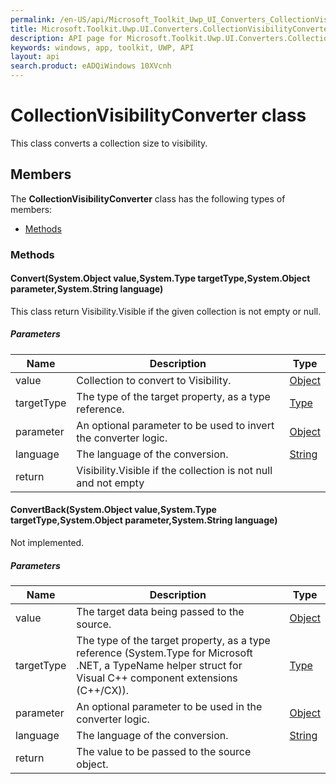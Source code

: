 ```yaml
---
permalink: /en-US/api/Microsoft_Toolkit_Uwp_UI_Converters_CollectionVisibilityConverter.htm
title: Microsoft.Toolkit.Uwp.UI.Converters.CollectionVisibilityConverter API 
description: API page for Microsoft.Toolkit.Uwp.UI.Converters.CollectionVisibilityConverter
keywords: windows, app, toolkit, UWP, API
layout: api
search.product: eADQiWindows 10XVcnh
---
```



# CollectionVisibilityConverter class

This class converts a collection size to visibility.

## Members

The **CollectionVisibilityConverter** class has the following types of members:

* [Methods](#Methods)

### Methods

#### Convert(System.Object value,System.Type targetType,System.Object parameter,System.String language)

This class return Visibility.Visible if the given collection is not empty or null.

##### Parameters



| Name | Description | Type || --- | --- | --- || value | Collection to convert to Visibility. | [Object](https://msdn.microsoft.com/library/windows/apps/System.Object) || targetType | The type of the target property, as a type reference. | [Type](https://msdn.microsoft.com/library/windows/apps/System.Type) || parameter | An optional parameter to be used to invert the converter logic. | [Object](https://msdn.microsoft.com/library/windows/apps/System.Object) || language | The language of the conversion. | [String](https://msdn.microsoft.com/library/windows/apps/System.String) || return |Visibility.Visible if the collection is not null and not empty |


#### ConvertBack(System.Object value,System.Type targetType,System.Object parameter,System.String language)

Not implemented.

##### Parameters



| Name | Description | Type || --- | --- | --- || value | The target data being passed to the source. | [Object](https://msdn.microsoft.com/library/windows/apps/System.Object) || targetType | The type of the target property, as a type reference (System.Type for Microsoft .NET, a TypeName helper struct for Visual C++ component extensions (C++/CX)). | [Type](https://msdn.microsoft.com/library/windows/apps/System.Type) || parameter | An optional parameter to be used in the converter logic. | [Object](https://msdn.microsoft.com/library/windows/apps/System.Object) || language | The language of the conversion. | [String](https://msdn.microsoft.com/library/windows/apps/System.String) || return |The value to be passed to the source object. |

